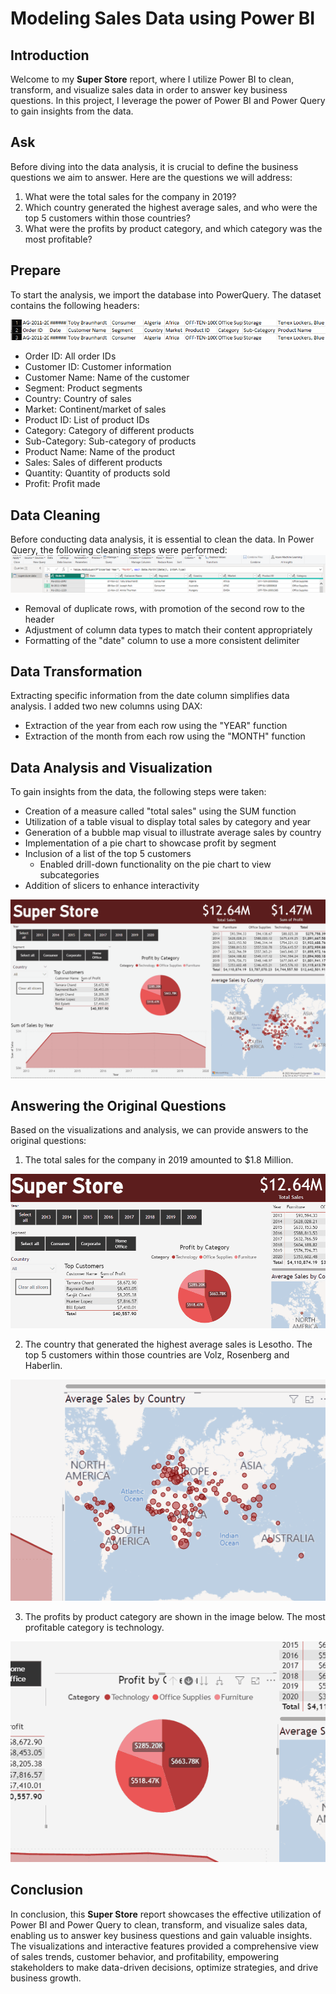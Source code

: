 # Modeling Sales Data using Power BI

## Introduction

Welcome to my **Super Store** report, where I utilize Power BI to clean, transform, and visualize sales data in order to answer key business questions. In this project, I leverage the power of Power BI and Power Query to gain insights from the data.

## Ask

Before diving into the data analysis, it is crucial to define the business questions we aim to answer. Here are the questions we will address:

1. What were the total sales for the company in 2019?
2. Which country generated the highest average sales, and who were the top 5 customers within those countries?
3. What were the profits by product category, and which category was the most profitable?

## Prepare

To start the analysis, we import the database into PowerQuery. The dataset contains the following headers:


![data headers](https://github.com/NIKJOJO/Modeling-Sales-Data-Power-BI/blob/main/data%20headers.png)
- Order ID: All order IDs
- Customer ID: Customer information
- Customer Name: Name of the customer
- Segment: Product segments
- Country: Country of sales
- Market: Continent/market of sales
- Product ID: List of product IDs
- Category: Category of different products
- Sub-Category: Sub-category of products
- Product Name: Name of the product
- Sales: Sales of different products
- Quantity: Quantity of products sold
- Profit: Profit made

## Data Cleaning

Before conducting data analysis, it is essential to clean the data. In Power Query, the following cleaning steps were performed:
![power query](https://github.com/NIKJOJO/Modeling-Sales-Data-Power-BI/blob/main/power%20query.png)

- Removal of duplicate rows, with promotion of the second row to the header
- Adjustment of column data types to match their content appropriately
- Formatting of the "date" column to use a more consistent delimiter

## Data Transformation

Extracting specific information from the date column simplifies data analysis. I added two new columns using DAX:

- Extraction of the year from each row using the "YEAR" function
- Extraction of the month from each row using the "MONTH" function

## Data Analysis and Visualization

To gain insights from the data, the following steps were taken:

- Creation of a measure called "total sales" using the SUM function
- Utilization of a table visual to display total sales by category and year
- Generation of a bubble map visual to illustrate average sales by country
- Implementation of a pie chart to showcase profit by segment
- Inclusion of a list of the top 5 customers
	- Enabled drill-down functionality on the pie chart to view subcategories
- Addition of slicers to enhance interactivity



![overview of report](https://github.com/NIKJOJO/Modeling-Sales-Data-Power-BI/blob/main/Overview%20Report.gif)

## Answering the Original Questions

Based on the visualizations and analysis, we can provide answers to the original questions:

1. The total sales for the company in 2019 amounted to $1.8 Million.


![question1](https://github.com/NIKJOJO/Modeling-Sales-Data-Power-BI/blob/main/Question1.gif)


2. The country that generated the highest average sales is Lesotho. The top 5 customers within those countries are Volz, Rosenberg and Haberlin.


![question2](https://github.com/NIKJOJO/Modeling-Sales-Data-Power-BI/blob/main/Question2.gif)


3. The profits by product category are shown in the image below. The most profitable category is technology.


![question3](https://github.com/NIKJOJO/Modeling-Sales-Data-Power-BI/blob/main/Question3.gif)



## Conclusion

In conclusion, this **Super Store** report showcases the effective utilization of Power BI and Power Query to clean, transform, and visualize sales data, enabling us to answer key business questions and gain valuable insights. The visualizations and interactive features provided a comprehensive view of sales trends, customer behavior, and profitability, empowering stakeholders to make data-driven decisions, optimize strategies, and drive business growth.
